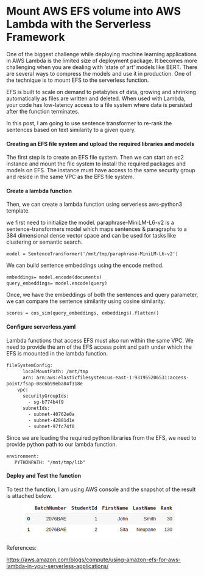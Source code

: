 # Mount AWS EFS volume into AWS Lambda with the Serverless Framework

One of the biggest challenge while deploying machine learning applications in AWS Lambda is the limited size of deployment package. It becomes more challenging when you are dealing with 'state of art' models like BERT. There are several ways to compress the models and use it in production. One of the technique is to mount EFS to the serverless function.

EFS is built to scale on demand to petabytes of data, growing and shrinking automatically as files are written and deleted. When used with Lambda, your code has low-latency access to a file system where data is persisted after the function terminates.

In this post, I am going to use sentence transformer to re-rank the sentences based on text similarity to a given query.

#### Creating an EFS file system and upload the required libraries and models 

The first step is to create an EFS file system. Then we can start an ec2 instance and mount the file system to install the required packages and models on EFS. The instance must have access to the same security group and reside in the same VPC as the EFS file system. 

#### Create a lambda function

Then, we can create a lambda function using serverless aws-python3 template.

we first need to initialize the model. paraphrase-MiniLM-L6-v2 is a sentence-transformers model which maps sentences & paragraphs to a 384 dimensional dense vector space and can be used for tasks like clustering or semantic search.

```
model = SentenceTransformer('/mnt/tmp/paraphrase-MiniLM-L6-v2')
```
 We can build sentence embeddings using the encode method.

```
embeddings= model.encode(documents)
query_embeddings= model.encode(query)
```

Once, we have the embeddings of both the sentences and query parameter, we can compare the sentence similarity using cosine similarity.

```
scores = cos_sim(query_embeddings, embeddings).flatten()
```

#### Configure serverless.yaml

Lambda functions that access EFS must also run within the same VPC. We need to provide the arn of the EFS access point and path under which the EFS is moounted in the lambda function.

```
fileSystemConfig:
      localMountPath: /mnt/tmp
      arn: arn:aws:elasticfilesystem:us-east-1:931955206531:access-point/fsap-08c6b99eba84f318e
    vpc:
      securityGroupIds:
        - sg-b774b4f9
      subnetIds:
        - subnet-40762e0a
        - subnet-42881d1e
        - subnet-97fc74f0
```


Since we are loading the required python libraries from the EFS, we need to provide python path to our lambda function.

```
environment:
   PYTHONPATH: "/mnt/tmp/lib"
```

#### Deploy and Test the function

To test the function, I am using AWS console and the snapshot of the result is attached below.

<figure>
  <img src="https://github.com/shikshya1/aws-serverless/blob/main/s3-trigger-event/images/dataframe.png?raw=true" />
</figure>

References:

https://aws.amazon.com/blogs/compute/using-amazon-efs-for-aws-lambda-in-your-serverless-applications/